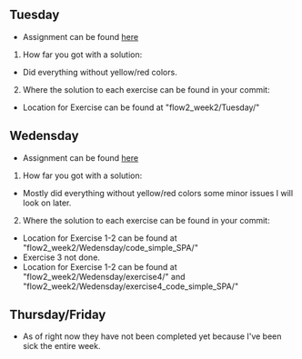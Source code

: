 ##  Tuesday
- Assignment can be found [here](https://docs.google.com/document/d/1vl8J-PUiFIzUt6jCE9gGpiw5XvOW1L3FeouTiWemwt8/edit)
1. How far you got with a solution: 
- Did everything without yellow/red colors.
2. Where the solution to each exercise can be found in your commit:
- Location for Exercise can be found at "flow2_week2/Tuesday/"

##  Wedensday
- Assignment can be found [here](https://docs.google.com/document/d/1_PkGqF-1MVt0sFDR90ARJlUhQ8DsyC4L12NI6E-iWMc/edit#heading=h.csv2tlqissqv)
1. How far you got with a solution: 
- Mostly did everything without yellow/red colors some minor issues I will look on later.
2. Where the solution to each exercise can be found in your commit:
- Location for Exercise 1-2 can be found at "flow2_week2/Wedensday/code_simple_SPA/"
- Exercise 3 not done.
- Location for Exercise 1-2 can be found at "flow2_week2/Wedensday/exercise4/" and "flow2_week2/Wedensday/exercise4_code_simple_SPA/" 

## Thursday/Friday
- As of right now they have not been completed yet because I've been sick the entire week.
